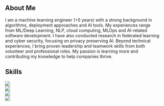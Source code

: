 ## About Me
I am a machine learning engineer (+5 years) with a strong background in algorithms, deployment approaches and AI tools. My experiences range from ML/Deep Learning, NLP, cloud computing, MLOps and AI-related software development. I have also conducted research in federated learning and cyber security, focusing on privacy preserving AI. Beyond technical experiences, I bring proven leadership and teamwork skills from both volunteer and professional roles. My passion is learning more and contributing my knowledge to help companies thrive.

## Skills
<p align="left">
  <a href="https://skillicons.dev">
    <img src="https://skillicons.dev/icons?i=python,java,c" /><br> <!-- Programming Languages -->
    <img src="https://skillicons.dev/icons?i=tensorflow,pytorch,sklearn " /><br> <!-- Machine Learning Frameworks -->
    <img src="https://skillicons.dev/icons?i=aws,docker,kubernetes, flask, fastapi, django" /><br> <!-- Cloud and Containerization -->
    <img src="https://skillicons.dev/icons?i=postgres,mysql,mongodb" /><br> <!-- Databases -->
  </a>
</p>

